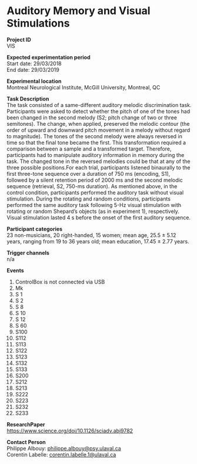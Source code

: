 # Auditory Memory and Visual Stimulations
**Project ID**\
VIS

**Expected experimentation period**\
Start date: 29/03/2018\
End date: 29/03/2019

**Experimental location**\
Montreal Neurological Institute, McGill University, Montreal, QC

**Task Description**\
The task consisted of a same-different auditory melodic discrimination task. Participants were asked to detect whether the pitch of one of the tones had been changed in the second melody (S2; pitch change of two or three semitones). The change, when applied, preserved the melodic contour (the order of upward and downward pitch movement in a melody without regard to magnitude). The tones of the second melody were always reversed in time so that the final tone became the first. This transformation required a comparison between a sample and a transformed target. Therefore, participants had to manipulate auditory information in memory during the task. The changed tone in the reversed melodies could be that at any of the three possible positions.For each trial, participants listened binaurally to the first three-tone sequence over a duration of 750 ms (encoding, S1), followed by a silent retention period of 2000 ms and the second melodic sequence (retrieval, S2, 750-ms duration). As mentioned above, in the control condition, participants performed the auditory task without visual stimulation. During the rotating and random conditions, participants performed the same auditory task following 5-Hz visual stimulation with rotating or random Shepard’s objects (as in experiment 1), respectively. Visual stimulation lasted 4 s before the onset of the first auditory sequence.

**Participant categories**\
23 non-musicians, 20 right-handed, 15 women; mean age, 25.5 ± 5.12 years, ranging from 19 to 36 years old; mean education, 17.45 ± 2.77 years.

**Trigger channels**\
n/a

**Events**
1. ControlBox is not connected via USB
2. Mk
3. S  1
4. S  2
5. S  8
6. S 10
7. S 12
8. S 60
9. S100
10. S112
11. S113
12. S122
13. S123
14. S132
15. S133
16. S200
17. S212
18. S213
19. S222
20. S223
21. S232
22. S233

**ResearchPaper**\
https://www.science.org/doi/10.1126/sciadv.abj9782

**Contact Person**\
Philippe Albouy: philippe.albouy@psy.ulaval.ca\
Corentin Labelle: corentin.labelle.1@ulaval.ca
